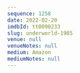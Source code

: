 ```yaml
---
sequence: 1258
date: 2022-02-20
imdbId: tt0090233
slug: underworld-1985
venue: null
venueNotes: null
medium: Amazon
mediumNotes: null
---
```

